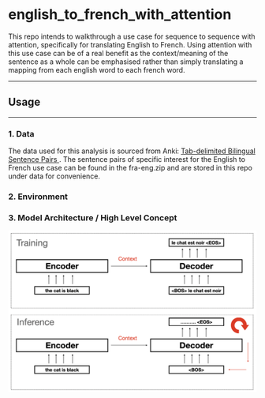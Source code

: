 # english_to_french_with_attention

This repo intends to walkthrough a use case for sequence to sequence with attention, specifically for translating English to French. Using attention with this use case can be of a real benefit as the context/meaning of the sentence as a whole can be emphasised rather than simply translating a mapping from each english word to each french word. 

---
## Usage
---
### 1. Data 
The data used for this analysis is sourced from Anki: [Tab-delimited Bilingual Sentence Pairs ](http://www.manythings.org/anki/). The sentence pairs of specific interest for the English to French use case can be found in the fra-eng.zip and are stored in this repo under data for convenience.

### 2. Environment


### 3. Model Architecture / High Level Concept

![concept](concept.png)

